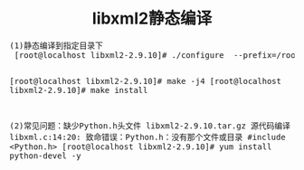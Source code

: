 <h1 align="center">libxml2静态编译</h1>
<pre>
(1)静态编译到指定目录下
 [root@localhost libxml2-2.9.10]# ./configure  --prefix=/root/libxml2build/	--silent	--enable-static	--enable-shared=no	LIBS=-L/root/libxml2build/lib 	CPPFLAGS=-I/root/libxml2build/include

 [root@localhost libxml2-2.9.10]# make   -j4
 [root@localhost libxml2-2.9.10]# make  install

(2)常见问题：缺少Python.h头文件
libxml2-2.9.10.tar.gz 源代码编译
libxml.c:14:20: 致命错误：Python.h：没有那个文件或目录
#include &lt;Python.h&gt;
[root@localhost libxml2-2.9.10]# yum install python-devel   -y
</pre>